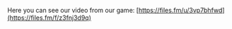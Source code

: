 Here you can see our video from our game:
[https://files.fm/u/3vp7bhfwd](https://files.fm/f/z3fnj3d9q)

